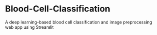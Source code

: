 # Blood-Cell-Classification
A deep learning-based blood cell classification and image preprocessing web app using Streamlit
